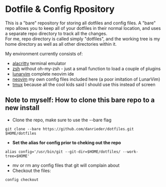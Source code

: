 # Dotfile & Config Rpository #

This is a "bare" repository for storing all dotfiles and config files.  A "bare" repo allows you to keep
all of your dotfiles in their normal location, and uses a separate repo directory to track all the changes.  
For me, repo directory is called simply "dotfiles", and the working tree is my home directory as well as all 
other directories within it.

My environment currently consists of:
- [alacritty](https://alacritty.org) terminal emulator
- [zsh](https://www.zsh.org) without oh-my-zsh - just a small function to load a couple of plugins
- [lunarvim](https://github.com/LunarVim/LunarVim) complete neovim ide
- [neovim](https://github.com/neovim/neovim) my own config files included here (a poor imitation of LunarVim)
- [tmux](https://github.com/tmux/tmux/wiki) because all the cool kids said I should use this instead of screen

## Note to myself: How to clone this bare repo to a new install ##

- Clone the repo, make sure to use the --bare flag  

`git clone --bare https://github.com/danrieder/dotfiles.git $HOME/dotfiles`  

- **Set the alias for config prior to cheking out the repo**  

`alias config='/usr/bin/git --git-dir=$HOME/dotfiles/ --work-tree=$HOME'`  

- mv or rm any config files that git will complain about
- Checkout the files:  

`config checkout`



